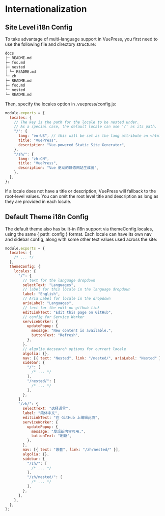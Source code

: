 # Internationalization

## Site Level i18n Config

To take advantage of multi-language support in VuePress, you first need to use the following file and directory structure:

```md
docs
├─ README.md
├─ foo.md
├─ nested
│ └─ README.md
└─ zh
├─ README.md
├─ foo.md
└─ nested
└─ README.md
```

Then, specify the locales option in .vuepress/config.js:

```js
module.exports = {
  locales: {
    // The key is the path for the locale to be nested under.
    // As a special case, the default locale can use '/' as its path.
    "/": {
      lang: "en-US", // this will be set as the lang attribute on <html>
      title: "VuePress",
      description: "Vue-powered Static Site Generator",
    },
    "/zh/": {
      lang: "zh-CN",
      title: "VuePress",
      description: "Vue 驱动的静态网站生成器",
    },
  },
};
```

If a locale does not have a title or description, VuePress will fallback to the root-level values. You can omit the root level title and description as long as they are provided in each locale.

## Default Theme i18n Config

The default theme also has built-in i18n support via themeConfig.locales, using the same { path: config } format. Each locale can have its own nav and sidebar config, along with some other text values used across the site:

```js
module.exports = {
  locales: {
    /* ... */
  },
  themeConfig: {
    locales: {
      "/": {
        // text for the language dropdown
        selectText: "Languages",
        // label for this locale in the language dropdown
        label: "English",
        // Aria Label for locale in the dropdown
        ariaLabel: "Languages",
        // text for the edit-on-github link
        editLinkText: "Edit this page on GitHub",
        // config for Service Worker
        serviceWorker: {
          updatePopup: {
            message: "New content is available.",
            buttonText: "Refresh",
          },
        },
        // algolia docsearch options for current locale
        algolia: {},
        nav: [{ text: "Nested", link: "/nested/", ariaLabel: "Nested" }],
        sidebar: {
          "/": [
            /* ... */
          ],
          "/nested/": [
            /* ... */
          ],
        },
      },
      "/zh/": {
        selectText: "选择语言",
        label: "简体中文",
        editLinkText: "在 GitHub 上编辑此页",
        serviceWorker: {
          updatePopup: {
            message: "发现新内容可用.",
            buttonText: "刷新",
          },
        },
        nav: [{ text: "嵌套", link: "/zh/nested/" }],
        algolia: {},
        sidebar: {
          "/zh/": [
            /* ... */
          ],
          "/zh/nested/": [
            /* ... */
          ],
        },
      },
    },
  },
};
```
